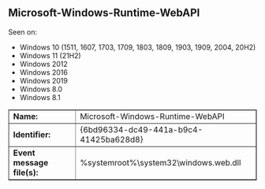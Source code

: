 ## Microsoft-Windows-Runtime-WebAPI

Seen on:
* Windows 10 (1511, 1607, 1703, 1709, 1803, 1809, 1903, 1909, 2004, 20H2)
* Windows 11 (21H2)
* Windows 2012
* Windows 2016
* Windows 2019
* Windows 8.0
* Windows 8.1

<table border="1" class="docutils">
  <tbody>
    <tr>
      <td><b>Name:</b></td>
      <td>Microsoft-Windows-Runtime-WebAPI</td>
    </tr>
    <tr>
      <td><b>Identifier:</b></td>
      <td>{6bd96334-dc49-441a-b9c4-41425ba628d8}</td>
    </tr>
    <tr>
      <td><b>Event message file(s):</b></td>
      <td>%systemroot%\system32\windows.web.dll</td>
    </tr>
  </tbody>
</table>

&nbsp;

